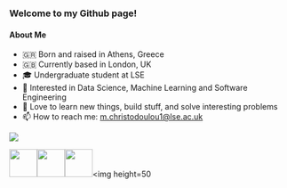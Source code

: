 ### Welcome to my Github page!

#### About Me

- 🇬🇷 Born and raised in Athens, Greece
- 🇬🇧 Currently based in London, UK
- 🎓 Undergraduate student at LSE
- 🔬 Interested in Data Science, Machine Learning and Software Engineering
- 🚀 Love to learn new things, build stuff, and solve interesting problems
- 📫 How to reach me: m.christodoulou1@lse.ac.uk 


[![](https://img.shields.io/badge/linkedin-%230077B5.svg?style=for-the-badge&logo=linkedin)](https://www.linkedin.com/in/mdc7000/)

<img height=50 src="https://cdn.jsdelivr.net/gh/devicons/devicon/icons/python/python-original.svg"/><img height=50 src="https://cdn.jsdelivr.net/gh/devicons/devicon/icons/git/git-plain.svg"/><img height=50 src="https://cdn.jsdelivr.net/gh/devicons/devicon/icons/github/github-original.svg"/><img height=50 
